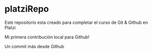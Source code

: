 # platziRepo

Este repositorio esta creado para completar el curso de Git &amp; Github en Platzi

Mi primera contribución local para Github!


Un commit más desde Github
